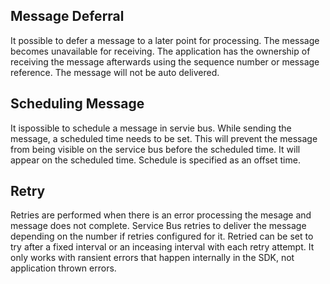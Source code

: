 ## Message Deferral
It possible to defer a message to a later point for processing. The message becomes unavailable for receiving. The application has the ownership of receiving the message afterwards using the sequence number or message reference. The message will not be auto delivered.

## Scheduling Message
It ispossible to schedule a message in servie bus. While sending the message, a scheduled time needs to be set. This will prevent the message from being visible on the service bus before the scheduled time. It will appear on the scheduled time. Schedule is specified as an offset time.

## Retry
Retries are performed when there is an error processing the mesage and message does not complete. Service Bus retries to deliver the message depending on the number if retries configured for it. Retried can be set to try after a fixed interval or an inceasing interval with each retry attempt.
It only works with ransient errors that happen internally in the SDK, not application thrown errors.  
